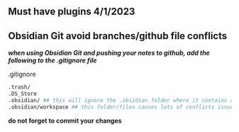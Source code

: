 ## Must have plugins 4/1/2023



## Obsidian Git avoid branches/github file conflicts

***when using Obsidian Git and pushing your notes to github, add the following to the .gitignore file***

.gitignore
```bash
.trash/
.DS_Store
.obsidian/ ## this will ignore the .obsidian folder where it contains all plugins files, helps with using too much github space
.obsidian/workspace ## this folder/files causes lots of conflicts issues since I open my obsidian notes in multiple devices
```
**do not forget to commit your changes** 
